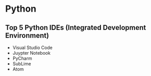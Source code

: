 # Python

## Top 5 Python IDEs (Integrated Development Environment)
- Visual Studio Code
- Juypter Notebook
- PyCharm
- SubLime
- Atom
